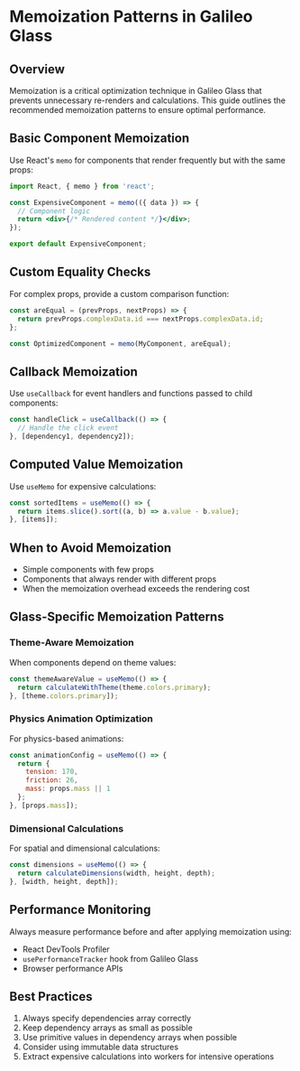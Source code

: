 # Memoization Patterns in Galileo Glass

## Overview

Memoization is a critical optimization technique in Galileo Glass that prevents unnecessary re-renders and calculations. This guide outlines the recommended memoization patterns to ensure optimal performance.

## Basic Component Memoization

Use React's `memo` for components that render frequently but with the same props:

```jsx
import React, { memo } from 'react';

const ExpensiveComponent = memo(({ data }) => {
  // Component logic
  return <div>{/* Rendered content */}</div>;
});

export default ExpensiveComponent;
```

## Custom Equality Checks

For complex props, provide a custom comparison function:

```jsx
const areEqual = (prevProps, nextProps) => {
  return prevProps.complexData.id === nextProps.complexData.id;
};

const OptimizedComponent = memo(MyComponent, areEqual);
```

## Callback Memoization

Use `useCallback` for event handlers and functions passed to child components:

```jsx
const handleClick = useCallback(() => {
  // Handle the click event
}, [dependency1, dependency2]);
```

## Computed Value Memoization

Use `useMemo` for expensive calculations:

```jsx
const sortedItems = useMemo(() => {
  return items.slice().sort((a, b) => a.value - b.value);
}, [items]);
```

## When to Avoid Memoization

- Simple components with few props
- Components that always render with different props
- When the memoization overhead exceeds the rendering cost

## Glass-Specific Memoization Patterns

### Theme-Aware Memoization

When components depend on theme values:

```jsx
const themeAwareValue = useMemo(() => {
  return calculateWithTheme(theme.colors.primary);
}, [theme.colors.primary]);
```

### Physics Animation Optimization

For physics-based animations:

```jsx
const animationConfig = useMemo(() => {
  return {
    tension: 170,
    friction: 26,
    mass: props.mass || 1
  };
}, [props.mass]);
```

### Dimensional Calculations

For spatial and dimensional calculations:

```jsx
const dimensions = useMemo(() => {
  return calculateDimensions(width, height, depth);
}, [width, height, depth]);
```

## Performance Monitoring

Always measure performance before and after applying memoization using:

- React DevTools Profiler
- `usePerformanceTracker` hook from Galileo Glass
- Browser performance APIs

## Best Practices

1. Always specify dependencies array correctly
2. Keep dependency arrays as small as possible
3. Use primitive values in dependency arrays when possible
4. Consider using immutable data structures
5. Extract expensive calculations into workers for intensive operations